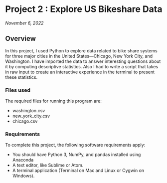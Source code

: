 # Project 2 : Explore US Bikeshare Data
*November 6, 2022*

## Overview
In this project, I used Python to explore data related to bike share systems for three major cities in the United States—Chicago, New York City, and Washington. I have imported the data to answer interesting questions about it by computing descriptive statistics. Also I had to write a script that takes in raw input to create an interactive experience in the terminal to present these statistics.

### Files used
The required files for running this program are:

* washington.csv
* new_york_city.csv
* chicago.csv

### Requirements
To complete this project, the following software requirements apply:

* You should have Python 3, NumPy, and pandas installed using Anaconda
* A text editor, like Sublime or Atom.
* A terminal application (Terminal on Mac and Linux or Cygwin on Windows).

